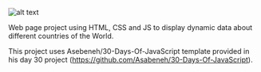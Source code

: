 ![alt text](https://github.com/dr0geo/world-countries-data/resources/screenshot/world_data.png)

Web page project using HTML, CSS and JS to display dynamic data about different countries of the World.

This project uses Asebeneh/30-Days-Of-JavaScript template provided in his day 30 project (https://github.com/Asabeneh/30-Days-Of-JavaScript).